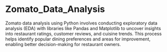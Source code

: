 # Zomato_Data_Analysis
Zomato data analysis using Python involves conducting exploratory data analysis (EDA) with libraries like Pandas and Matplotlib to uncover insights into restaurant ratings, customer reviews, and cuisine trends. This process helps identify popular dining preferences and areas for improvement, enabling better decision-making for restaurant owners.
